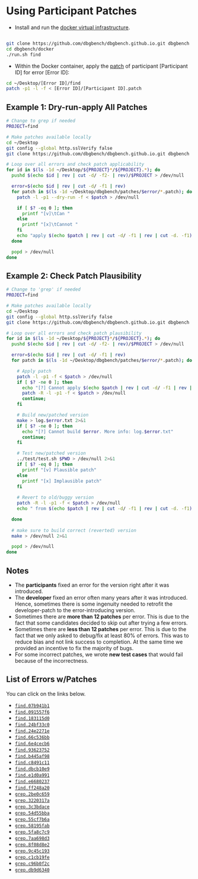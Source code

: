 # Using Participant Patches
* Install and run the [docker virtual infrastructure](../docker/).
```bash

git clone https://github.com/dbgbench/dbgbench.github.io.git dbgbench
cd dbgbench/docker
./run.sh find
```
* Within the Docker container, apply the [patch](#list-of-errors-wpatches) of participant [Participant ID] for error [Error ID]:
```bash
cd ~/Desktop/[Error ID]/find
patch -p1 -l -f < [Error ID]/[Participant ID].patch
```

## Example 1: Dry-run-apply All Patches

```bash
# Change to grep if needed
PROJECT=find

# Make patches available locally
cd ~/Desktop
git config --global http.sslVerify false
git clone https://github.com/dbgbench/dbgbench.github.io.git dbgbench

# Loop over all errors and check patch applicability
for id in $(ls -1d ~/Desktop/${PROJECT}*/${PROJECT}.*); do
  pushd $(echo $id | rev | cut -d/ -f2- | rev)/$PROJECT > /dev/null

  error=$(echo $id | rev | cut -d/ -f1 | rev)
  for patch in $(ls -1d ~/Desktop/dbgbench/patches/$error/*.patch); do 
    patch -l -p1 --dry-run -f < $patch > /dev/null

    if [ $? -eq 0 ]; then
      printf "[v]\tCan "
    else
      printf "[x]\tCannot "
    fi
    echo "apply $(echo $patch | rev | cut -d/ -f1 | rev | cut -d. -f1)'s patch to $error ($(echo $id | rev | cut -d/ -f2 | rev))"
  done

  popd > /dev/null
done
```

## Example 2: Check Patch Plausibility
```bash
# Change to 'grep' if needed
PROJECT=find

# Make patches available locally
cd ~/Desktop
git config --global http.sslVerify false
git clone https://github.com/dbgbench/dbgbench.github.io.git dbgbench

# Loop over all errors and check patch plausibility
for id in $(ls -1d ~/Desktop/${PROJECT}*/${PROJECT}.*); do
  pushd $(echo $id | rev | cut -d/ -f2- | rev)/$PROJECT > /dev/null

  error=$(echo $id | rev | cut -d/ -f1 | rev)
  for patch in $(ls -1d ~/Desktop/dbgbench/patches/$error/*.patch); do

    # Apply patch
    patch -l -p1 -f < $patch > /dev/null
    if [ $? -ne 0 ]; then
      echo "[?] Cannot apply $(echo $patch | rev | cut -d/ -f1 | rev | cut -d. -f1)'s patch to $error ($(echo $id | rev | cut -d/ -f2 | rev))."
      patch -R -l -p1 -f < $patch > /dev/null
      continue;
    fi

    # Build new/patched version
    make > log.$error.txt 2>&1
    if [ $? -ne 0 ]; then
      echo "[?] Cannot build $error. More info: log.$error.txt"
      continue;
    fi

    # Test new/patched version
    ../test/test.sh $PWD > /dev/null 2>&1
    if [ $? -eq 0 ]; then
      printf "[v] Plausible patch"
    else
      printf "[x] Implausible patch"
    fi
    
    # Revert to old/buggy version
    patch -R -l -p1 -f < $patch > /dev/null
    echo " from $(echo $patch | rev | cut -d/ -f1 | rev | cut -d. -f1) for $error ($(echo $id | rev | cut -d/ -f2 | rev))"

  done
  
  # make sure to build correct (reverted) version
  make > /dev/null 2>&1

  popd > /dev/null
done
```

## Notes
* The **participants** fixed an error for the version right after it was introduced.
* The **developer** fixed an error often many years after it was introduced. Hence, sometimes there is some ingenuity needed to retrofit the developer-patch to the error-introducing version.
* Sometimes there are **more than 12 patches** per error. This is due to the fact that some candidates decided to skip out after trying a few errors.
* Sometimes there are **less than 12 patches** per error. This is due to the fact that we only asked to debug/fix at least 80% of errors. This was to reduce bias and not link success to completion. At the same time we provided an incentive to fix the majority of bugs.
* For some incorrect patches, we wrote **new test cases** that would fail because of the incorrectness.

## List of Errors w/Patches
You can click on the links below.
* [`find.07b941b1`](find.07b941b1)
* [`find.091557f6`](find.091557f6)
* [`find.183115d0`](find.183115d0)
* [`find.24bf33c0`](find.24bf33c0)
* [`find.24e2271e`](find.24e2271e)
* [`find.66c536bb`](find.66c536bb)
* [`find.6e4cecb6`](find.6e4cecb6)
* [`find.93623752`](find.93623752)
* [`find.b445af98`](find.b445af98)
* [`find.c8491c11`](find.c8491c11)
* [`find.dbcb10e9`](find.dbcb10e9)
* [`find.e1d0a991`](find.e1d0a991)
* [`find.e6680237`](find.e6680237)
* [`find.ff248a20`](find.ff248a20)
* [`grep.2be0c659`](grep.2be0c659)
* [`grep.3220317a`](grep.3220317a)
* [`grep.3c3bdace`](grep.3c3bdace)
* [`grep.54d55bba`](grep.54d55bba)
* [`grep.55cf7b6a`](grep.55cf7b6a)
* [`grep.58195fab`](grep.58195fab)
* [`grep.5fa8c7c9`](grep.5fa8c7c9)
* [`grep.7aa698d3`](grep.7aa698d3)
* [`grep.8f08d8e2`](grep.8f08d8e2)
* [`grep.9c45c193`](grep.9c45c193)
* [`grep.c1cb19fe`](grep.c1cb19fe)
* [`grep.c96b0f2c`](grep.c96b0f2c)
* [`grep.db9d6340`](grep.db9d6340)
